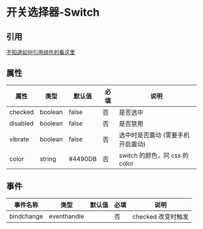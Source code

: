 # 开关选择器-Switch

## 引用

[不知道如何引用组件的看这里](../README.md)


## 属性 
属性   | 类型   | 默认值 | 必填| 说明
---    | ---   | ---    | --- | ---
checked | boolean  | false     | 否  | 是否选中
disabled | boolean  | false     | 否  | 是否禁用
vibrate | boolean  | false     | 否  | 选中时是否震动 (需要手机开启震动)
color | string  | #4490DB    | 否  | switch 的颜色，同 css 的 color




## 事件
事件名称     | 类型         | 默认值 |  必填 | 说明
---         | ---          |---    | ---  |---
bindchange  | eventhandle  |     | 否   | checked 改变时触发




